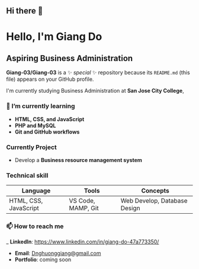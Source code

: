 ## Hi there 👋

# Hello, I'm Giang Do
## Aspiring Business Administration
**Giang-03/Giang-03** is a ✨ _special_ ✨ repository because its `README.md` (this file) appears on your GitHub profile.

I'm currently studying Business Administration at **San Jose City College**,



### 🌱 I’m currently learning 
- **HTML, CSS, and JavaScript**
- **PHP and MySQL**
- **Git and GitHub workflows**
  
### Currently Project
- Develop a **Business resource management system**

 ### Technical skill
 | **Language** | **Tools** | **Concepts** |
 |------------|-----------|---------------|
 | HTML, CSS, JavaScript | VS Code, MAMP, Git | Web Develop, Database Design |

 
### 📫 How to reach me
_ **LinkedIn**: https://www.linkedin.com/in/giang-do-47a773350/
- **Email**: Dnghuonggiang@gmail.com 
- **Portfolio**: coming soon
